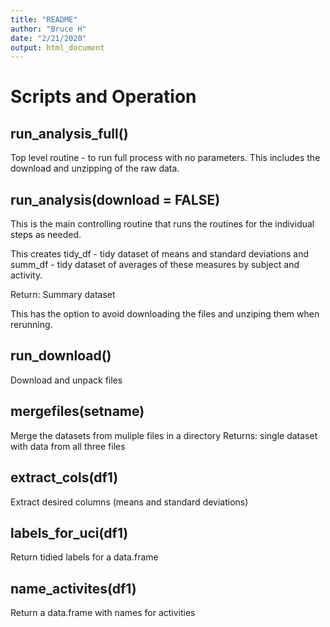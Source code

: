 ```yaml
---
title: "README"
author: "Bruce H"
date: "2/21/2020"
output: html_document
---
```


# Scripts and Operation

## run_analysis_full()

Top level routine - to run full process with no parameters.  This includes the download and unzipping of the raw data.

## run_analysis(download = FALSE)

This is the main controlling routine that runs the routines for the individual steps as needed.

This creates tidy_df - tidy dataset of means and standard deviations
and summ_df - tidy dataset of averages of these measures by subject and
activity.

Return: Summary dataset

This has the option to avoid downloading the files and
unziping them when rerunning.

## run_download()

Download and unpack files

## mergefiles(setname)

Merge the datasets from muliple files in a directory
Returns: single dataset with data from all three files

## extract_cols(df1)

Extract desired columns (means and standard deviations)

## labels_for_uci(df1)

Return tidied labels for a data.frame

## name_activites(df1)

Return a data.frame with names for activities

